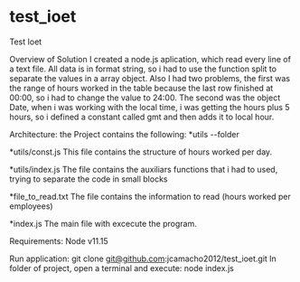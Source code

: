 # test_ioet
Test Ioet

Overview of Solution
I created a node.js aplication, which read every line of a text file. All data is in format string, so i had to use the function split to separate the values in a array object.
Also I had two problems, the first was the range of hours worked in the table because the last row finished at 00:00, so i had to change the value to 24:00. The second was the object Date, when i was working with the local time, i was getting the hours plus 5 hours, so i defined a constant called gmt and then adds it to local hour.

Architecture:
the Project contains the following:
*utils --folder

*utils/const.js
This file contains the structure of hours worked per day.

*utils/index.js
The file contains the auxiliars functions that i had to used, trying to separate the code in small blocks

*file_to_read.txt
The file contains the information to read (hours worked per employees)

*index.js
The main file with excecute the program.

Requirements:
Node v11.15

Run application:
git clone git@github.com:jcamacho2012/test_ioet.git
In folder of project, open a terminal and execute: node index.js
